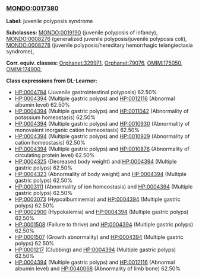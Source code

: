 
### [MONDO:0017380](http://purl.obolibrary.org/obo/MONDO_0017380)
**Label:** juvenile polyposis syndrome

**Subclasses:** [MONDO:0019190](http://purl.obolibrary.org/obo/MONDO_0019190) (juvenile polyposis of infancy), [MONDO:0008276](http://purl.obolibrary.org/obo/MONDO_0008276) (generalized juvenile polyposis/juvenile polyposis coli), [MONDO:0008278](http://purl.obolibrary.org/obo/MONDO_0008278) (juvenile polyposis/hereditary hemorrhagic telangiectasia syndrome), 

**Corr. equiv. classes:** [Orphanet:329971](http://www.orpha.net/ORDO/Orphanet_329971), [Orphanet:79076](http://www.orpha.net/ORDO/Orphanet_79076), [OMIM:175050](http://purl.obolibrary.org/obo/OMIM_175050), [OMIM:174900](http://purl.obolibrary.org/obo/OMIM_174900), 

**Class expressions from DL-Learner:**

- [HP:0004784](http://purl.obolibrary.org/obo/HP_0004784) (Juvenile gastrointestinal polyposis) 62.50%
- [HP:0004394](http://purl.obolibrary.org/obo/HP_0004394) (Multiple gastric polyps) and [HP:0012116](http://purl.obolibrary.org/obo/HP_0012116) (Abnormal albumin level) 62.50%
- [HP:0004394](http://purl.obolibrary.org/obo/HP_0004394) (Multiple gastric polyps) and [HP:0011042](http://purl.obolibrary.org/obo/HP_0011042) (Abnormality of potassium homeostasis) 62.50%
- [HP:0004394](http://purl.obolibrary.org/obo/HP_0004394) (Multiple gastric polyps) and [HP:0010930](http://purl.obolibrary.org/obo/HP_0010930) (Abnormality of monovalent inorganic cation homeostasis) 62.50%
- [HP:0004394](http://purl.obolibrary.org/obo/HP_0004394) (Multiple gastric polyps) and [HP:0010929](http://purl.obolibrary.org/obo/HP_0010929) (Abnormality of cation homeostasis) 62.50%
- [HP:0004394](http://purl.obolibrary.org/obo/HP_0004394) (Multiple gastric polyps) and [HP:0010876](http://purl.obolibrary.org/obo/HP_0010876) (Abnormality of circulating protein level) 62.50%
- [HP:0004325](http://purl.obolibrary.org/obo/HP_0004325) (Decreased body weight) and [HP:0004394](http://purl.obolibrary.org/obo/HP_0004394) (Multiple gastric polyps) 62.50%
- [HP:0004323](http://purl.obolibrary.org/obo/HP_0004323) (Abnormality of body weight) and [HP:0004394](http://purl.obolibrary.org/obo/HP_0004394) (Multiple gastric polyps) 62.50%
- [HP:0003111](http://purl.obolibrary.org/obo/HP_0003111) (Abnormality of ion homeostasis) and [HP:0004394](http://purl.obolibrary.org/obo/HP_0004394) (Multiple gastric polyps) 62.50%
- [HP:0003073](http://purl.obolibrary.org/obo/HP_0003073) (Hypoalbuminemia) and [HP:0004394](http://purl.obolibrary.org/obo/HP_0004394) (Multiple gastric polyps) 62.50%
- [HP:0002900](http://purl.obolibrary.org/obo/HP_0002900) (Hypokalemia) and [HP:0004394](http://purl.obolibrary.org/obo/HP_0004394) (Multiple gastric polyps) 62.50%
- [HP:0001508](http://purl.obolibrary.org/obo/HP_0001508) (Failure to thrive) and [HP:0004394](http://purl.obolibrary.org/obo/HP_0004394) (Multiple gastric polyps) 62.50%
- [HP:0001507](http://purl.obolibrary.org/obo/HP_0001507) (Growth abnormality) and [HP:0004394](http://purl.obolibrary.org/obo/HP_0004394) (Multiple gastric polyps) 62.50%
- [HP:0001217](http://purl.obolibrary.org/obo/HP_0001217) (Clubbing) and [HP:0004394](http://purl.obolibrary.org/obo/HP_0004394) (Multiple gastric polyps) 62.50%
- [HP:0004394](http://purl.obolibrary.org/obo/HP_0004394) (Multiple gastric polyps) and [HP:0012116](http://purl.obolibrary.org/obo/HP_0012116) (Abnormal albumin level) and [HP:0040068](http://purl.obolibrary.org/obo/HP_0040068) (Abnormality of limb bone) 62.50%


